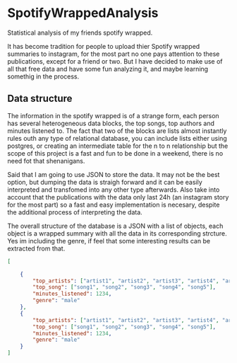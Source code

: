 # SpotifyWrappedAnalysis

Statistical analysis of my friends spotify wrapped.

It has become tradition for people to upload thier Spotify wrapped summaries to instagram, for the most part no one pays attention to these publications, except for a friend or two. But I have decided to make use of all that free data and have some fun analyzing it, and maybe learning somethig in the process.

## Data structure

The information in the spotify wrapped is of a strange form, each person has several heterogeneous data blocks, the top songs, top authors and minutes listened to. The fact that two of the blocks are lists almost instantly rules outh any type of relational database, you can include lists either using postgres, or creating an intermediate table for the n to n relationship but the scope of this project is a fast and fun to be done in a weekend, there is no need fot that shenanigans.

Said that I am going to use JSON to store the data. It may not be the best option, but dumping the data is straigh forward and it can be easily interpreted and transfomed into any other type afterwards. Also take into account that the publications with the data only last 24h (an instagram story for the most part) so a fast and easy implementation is necesary, despite the additional process of interpreting the data.

The overall structure of the database is a JSON with a list of objects, each object is a wrapped summary with all the data in its corresponding strcture. Yes im including the genre, if feel that some interesting results can be extracted from that.

```JSON
[

    {
        "top_artists": ["artist1", "artist2", "artist3", "artist4", "artist5"],
        "top_song": ["song1", "song2", "song3", "song4", "song5"],
        "minutes_listened": 1234,
        "genre": "male"
    },
    {
        "top_artists": ["artist1", "artist2", "artist3", "artist4", "artist5"],
        "top_song": ["song1", "song2", "song3", "song4", "song5"],
        "minutes_listened": 1234,
        "genre": "male"
    }
]

```
